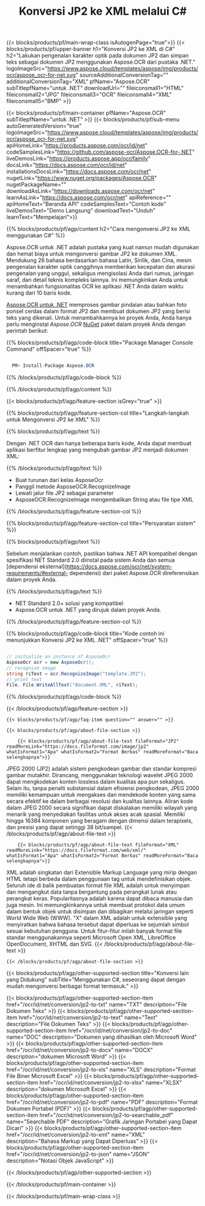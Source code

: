 ﻿---
title: Konversi JP2 ke XML melalui C# 
weight: 3920
url: /id/net/conversion/jp2-to-xml/ 
lang: id
langdirlevel: 2
locales: ja,it,ru,de,es,fr,nl,id,lt,pl,pt,vi,tr,ko
description: Contoh kode untuk JP2 ke XML C# konversi. Gunakan kode contoh API untuk file batch JP2 ke konversi XML dalam VB.NET, Asp.NET atau aplikasi berbasis .NET.
---

{{< blocks/products/pf/main-wrap-class isAutogenPage="true">}}
{{< blocks/products/pf/upper-banner h1="Konversi JP2 ke XML di C#" h2="Lakukan pengenalan karakter optik pada dokumen JP2 dan simpan teks sebagai dokumen JP2 menggunakan Aspose.OCR dari pustaka .NET." logoImageSrc="https://www.aspose.cloud/templates/aspose/img/products/ocr/aspose_ocr-for-net.svg" sourceAdditionalConversionTag="" additionalConversionTag="XML" pfName="Aspose.OCR" subTitlepfName="untuk .NET" downloadUrl="" fileiconsmall1="HTML" fileiconsmall2="JPG" fileiconsmall3="OCR" fileiconsmall4="XML" fileiconsmall5="BMP" >}}


{{< blocks/products/pf/main-container pfName="Aspose.OCR" subTitlepfName="untuk .NET" >}}
{{< blocks/products/pf/sub-menu autoGeneratedVersion="true" logoImageSrc="https://www.aspose.cloud/templates/aspose/img/products/ocr/aspose_ocr-for-net.svg" apiHomeLink="https://products.aspose.com/ocr/id/net" codeSamplesLink="https://github.com/aspose-ocr/Aspose.OCR-for-.NET" liveDemosLink="https://products.aspose.app/ocr/family" docsLink="https://docs.aspose.com/ocr/id/net" installationsDocsLink="https://docs.aspose.com/ocr/net" nugetLink="https://www.nuget.org/packages/Aspose.OCR" nugetPackageName="" downloadAsLink="https://downloads.aspose.com/ocr/net" learnAsLink="https://docs.aspose.com/ocr/net" apiReference="" apiHomeText="Beranda API" codeSamplesText="Contoh kode" liveDemosText="Demo Langsung" downloadText="Unduh" learnText="Mempelajari">}}

{{% blocks/products/pf/agp/content h2="Cara mengonversi JP2 ke XML menggunakan C#" %}}

Aspose.OCR untuk .NET adalah pustaka yang kuat namun mudah digunakan dan hemat biaya untuk mengonversi gambar JP2 ke dokumen XML. Mendukung 26 bahasa berdasarkan bahasa Latin, Sirilik, dan Cina, mesin pengenalan karakter optik canggihnya memberikan kecepatan dan akurasi pengenalan yang unggul, sekaligus mengisolasi Anda dari rumus, jaringan saraf, dan detail teknis kompleks lainnya. Ini memungkinkan Anda untuk menambahkan fungsionalitas OCR ke aplikasi .NET Anda dalam waktu kurang dari 10 baris kode.

[Aspose.OCR untuk .NET](https://products.aspose.com/ocr/net)
 memproses gambar pindaian atau bahkan foto ponsel cerdas dalam format JP2 dan membuat dokumen JP2 yang berisi teks yang dikenali. Untuk menambahkannya ke proyek Anda, Anda hanya perlu menginstal *Aspose.OCR*
 [NuGet](https://www.nuget.org/packages/aspose.ocr)
 paket dalam proyek Anda dengan perintah berikut:

{{% blocks/products/pf/agp/code-block title="Package Manager Console Command" offSpacer="true" %}}

```cs

  PM> Install-Package Aspose.OCR

```

{{% /blocks/products/pf/agp/code-block %}}

{{% /blocks/products/pf/agp/content %}}

{{< blocks/products/pf/agp/feature-section isGrey="true" >}}

{{% blocks/products/pf/agp/feature-section-col title="Langkah-langkah untuk Mengonversi JP2 ke XML" %}}

{{% blocks/products/pf/agp/text %}}

Dengan .NET OCR dan hanya beberapa baris kode, Anda dapat membuat aplikasi berfitur lengkap yang mengubah gambar JP2 menjadi dokumen XML:

{{% /blocks/products/pf/agp/text %}}

+ Buat turunan dari kelas AsposeOcr
+ Panggil metode AsposeOCR.RecognizeImage
+ Lewati jalur file JP2 sebagai parameter
+ AsposeOCR.RecognizeImage mengembalikan String atau file tipe XML

{{% /blocks/products/pf/agp/feature-section-col %}}

{{% blocks/products/pf/agp/feature-section-col title="Persyaratan sistem" %}}

{{% blocks/products/pf/agp/text %}}

Sebelum menjalankan contoh, pastikan bahwa .NET API kompatibel dengan spesifikasi NET Standard 2.0 diinstal pada sistem Anda dan semua [dependensi eksternal](https://docs.aspose.com/ocr/net/system-requirements/#external- dependensi) dari paket Aspose.OCR direferensikan dalam proyek Anda.

{{% /blocks/products/pf/agp/text %}}

- NET Standard 2.0+ solusi yang kompatibel
- Aspose.OCR untuk .NET yang dirujuk dalam proyek Anda.

{{% /blocks/products/pf/agp/feature-section-col %}}

{{% blocks/products/pf/agp/code-block title="Kode contoh ini menunjukkan Konversi JP2 ke XML .NET" offSpacer="true" %}}

```cs

// initialize an instance of AsposeOcr
AsposeOcr ocr = new AsposeOcr();
// recognize image
string riText = ocr.RecognizeImage("template.JP2");
// print text
File. File.WriteAllText("document.XML", riText);

```

{{% /blocks/products/pf/agp/code-block %}}

{{< /blocks/products/pf/agp/feature-section >}}

    {{< blocks/products/pf/agp/faq-item question="" answer="" >}}

    {{< blocks/products/pf/agp/about-file-section >}}
       
        {{< blocks/products/pf/agp/about-file-text fileFormat="JP2" readMoreLink="https://docs.fileformat.com/image/jp2" whatIsFormat1="Apa" whatIsFormat2="Format Berkas" readMoreFormat="Baca selengkapnya">}}
JPEG 2000 (JP2) adalah sistem pengkodean gambar dan standar kompresi gambar mutakhir. Dirancang, menggunakan teknologi wavelet JPEG 2000 dapat mengkodekan konten lossless dalam kualitas apa pun sekaligus. Selain itu, tanpa penalti substansial dalam efisiensi pengkodean, JPEG 2000 memiliki kemampuan untuk mengakses dan mendekode konten yang sama secara efektif ke dalam berbagai resolusi dan kualitas lainnya. Aliran kode dalam JPEG 2000 secara signifikan dapat diskalakan memiliki wilayah yang menarik yang menyediakan fasilitas untuk akses acak spasial. Memiliki hingga 16384 komponen yang beragam dengan dimensi dalam terapixels, dan presisi yang dapat setinggi 38 bit/sampel.
        {{< /blocks/products/pf/agp/about-file-text >}}

        {{< blocks/products/pf/agp/about-file-text fileFormat="XML" readMoreLink="https://docs.fileformat.com/web/xml/" whatIsFormat1="Apa" whatIsFormat2="Format Berkas" readMoreFormat="Baca selengkapnya">}}
XML adalah singkatan dari Extensible Markup Language yang mirip dengan HTML tetapi berbeda dalam penggunaan tag untuk mendefinisikan objek. Seluruh ide di balik pembuatan format file XML adalah untuk menyimpan dan mengangkut data tanpa bergantung pada perangkat lunak atau perangkat keras. Popularitasnya adalah karena dapat dibaca manusia dan juga mesin. Ini memungkinkannya untuk membuat protokol data umum dalam bentuk objek untuk disimpan dan dibagikan melalui jaringan seperti World Wide Web (WWW). "X" dalam XML adalah untuk extensible yang menyiratkan bahwa bahasa tersebut dapat diperluas ke sejumlah simbol sesuai kebutuhan pengguna. Untuk fitur-fitur inilah banyak format file standar menggunakannya seperti Microsoft Open XML, LibreOffice OpenDocument, XHTML dan SVG.
        {{< /blocks/products/pf/agp/about-file-text >}}

    {{< /blocks/products/pf/agp/about-file-section >}}

<!-- aboutfile Ends -->

{{< blocks/products/pf/agp/other-supported-section title="Konversi lain yang Didukung" subTitle="Menggunakan C#, seseorang dapat dengan mudah mengonversi berbagai format termasuk." >}}

{{< blocks/products/pf/agp/other-supported-section-item href="/ocr/id/net/conversion/jp2-to-txt" name="TXT" description="File Dokumen Teks" >}}
{{< blocks/products/pf/agp/other-supported-section-item href="/ocr/id/net/conversion/jp2-to-text" name="Text" description="File Dokumen Teks" >}}
{{< blocks/products/pf/agp/other-supported-section-item href="/ocr/id/net/conversion/jp2-to-doc" name="DOC" description="Dokumen yang dihasilkan oleh Microsoft Word" >}}
{{< blocks/products/pf/agp/other-supported-section-item href="/ocr/id/net/conversion/jp2-to-docx" name="DOCX" description="dokumen Microsoft Word" >}}
{{< blocks/products/pf/agp/other-supported-section-item href="/ocr/id/net/conversion/jp2-to-xls" name="XLS" description="Format File Biner Microsoft Excel" >}}
{{< blocks/products/pf/agp/other-supported-section-item href="/ocr/id/net/conversion/jp2-to-xlsx" name="XLSX" description="dokumen Microsoft Excel" >}}
{{< blocks/products/pf/agp/other-supported-section-item href="/ocr/id/net/conversion/jp2-to-pdf" name="PDF" description="Format Dokumen Portabel (PDF)" >}}
{{< blocks/products/pf/agp/other-supported-section-item href="/ocr/id/net/conversion/jp2-to-searchable_pdf" name="Searchable PDF" description="Grafik Jaringan Portabel yang Dapat Dicari" >}}
{{< blocks/products/pf/agp/other-supported-section-item href="/ocr/id/net/conversion/jp2-to-xml" name="XML" description="Bahasa Markup yang Dapat Diperluas" >}}
{{< blocks/products/pf/agp/other-supported-section-item href="/ocr/id/net/conversion/jp2-to-json" name="JSON" description="Notasi Objek JavaScript" >}}

{{< /blocks/products/pf/agp/other-supported-section >}}

{{< /blocks/products/pf/main-container >}}
    
{{< /blocks/products/pf/main-wrap-class >}}
